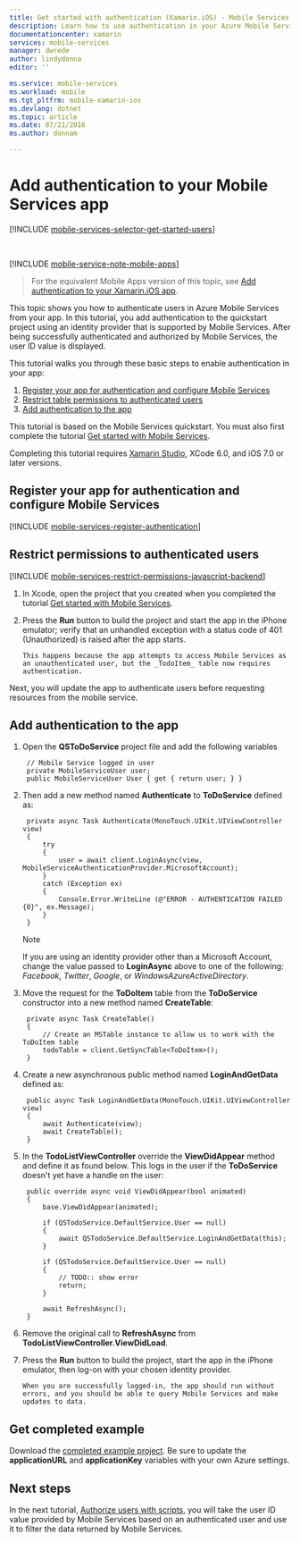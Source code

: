 ```yaml
---
title: Get started with authentication (Xamarin.iOS) - Mobile Services
description: Learn how to use authentication in your Azure Mobile Services app for Xamarin.iOS.
documentationcenter: xamarin
services: mobile-services
manager: dwrede
author: lindydonna
editor: ''

ms.service: mobile-services
ms.workload: mobile
ms.tgt_pltfrm: mobile-xamarin-ios
ms.devlang: dotnet
ms.topic: article
ms.date: 07/21/2016
ms.author: donnam

---
```

# Add authentication to your Mobile Services app
[!INCLUDE [mobile-services-selector-get-started-users](../../includes/mobile-services-selector-get-started-users.md)]

&nbsp;

[!INCLUDE [mobile-service-note-mobile-apps](../../includes/mobile-services-note-mobile-apps.md)]

> For the equivalent Mobile Apps version of this topic, see [Add authentication to your Xamarin.iOS app](../app-service-mobile/app-service-mobile-xamarin-ios-get-started-users.md).
> 
> 

This topic shows you how to authenticate users in Azure Mobile Services from your app.  In this tutorial, you add authentication to the quickstart project using an identity provider that is supported by Mobile Services. After being successfully authenticated and authorized by Mobile Services, the user ID value is displayed.

This tutorial walks you through these basic steps to enable authentication in your app:

1. [Register your app for authentication and configure Mobile Services](#register)
2. [Restrict table permissions to authenticated users](#permissions)
3. [Add authentication to the app](#add-authentication)

This tutorial is based on the Mobile Services quickstart. You must also first complete the tutorial [Get started with Mobile Services](/develop/mobile/tutorials/get-started-xamarin-ios).

Completing this tutorial requires [Xamarin Studio](http://xamarin.com/download), XCode 6.0, and iOS 7.0 or later versions.

## <a name="register"></a>Register your app for authentication and configure Mobile Services
[!INCLUDE [mobile-services-register-authentication](../../includes/mobile-services-register-authentication.md)]

## <a name="permissions"></a>Restrict permissions to authenticated users
[!INCLUDE [mobile-services-restrict-permissions-javascript-backend](../../includes/mobile-services-restrict-permissions-javascript-backend.md)]

1. In Xcode, open the project that you created when you completed the tutorial [Get started with Mobile Services](/develop/mobile/tutorials/get-started-xamarin-ios).
2. Press the **Run** button to build the project and start the app in the iPhone emulator; verify that an unhandled exception with a status code of 401 (Unauthorized) is raised after the app starts.
   
       This happens because the app attempts to access Mobile Services as an unauthenticated user, but the _TodoItem_ table now requires authentication.

Next, you will update the app to authenticate users before requesting resources from the mobile service.

## <a name="add-authentication"></a>Add authentication to the app
1. Open the **QSToDoService** project file and add the following variables
   
        // Mobile Service logged in user
        private MobileServiceUser user;
        public MobileServiceUser User { get { return user; } }
2. Then add a new method named **Authenticate** to **ToDoService** defined as:
   
        private async Task Authenticate(MonoTouch.UIKit.UIViewController view)
        {
            try
            {
                user = await client.LoginAsync(view, MobileServiceAuthenticationProvider.MicrosoftAccount);
            }
            catch (Exception ex)
            {
                Console.Error.WriteLine (@"ERROR - AUTHENTICATION FAILED {0}", ex.Message);
            }
        }
   
   > [!NOTE]
   > If you are using an identity provider other than a Microsoft Account, change the value passed to **LoginAsync** above to one of the following: _Facebook_, _Twitter_, _Google_, or _WindowsAzureActiveDirectory_.
   > 
3. Move the request for the **ToDoItem** table from the **ToDoService** constructor into a new method named **CreateTable**:
   
        private async Task CreateTable()
        {
            // Create an MSTable instance to allow us to work with the ToDoItem table
            todoTable = client.GetSyncTable<ToDoItem>();
        }
4. Create a new asynchronous public method named **LoginAndGetData** defined as:
   
        public async Task LoginAndGetData(MonoTouch.UIKit.UIViewController view)
        {
            await Authenticate(view);
            await CreateTable();
        }
5. In the **TodoListViewController** override the **ViewDidAppear** method and define it as found below. This logs in the user if the **ToDoService** doesn't yet have a handle on the user:
   
        public override async void ViewDidAppear(bool animated)
        {
            base.ViewDidAppear(animated);
   
            if (QSTodoService.DefaultService.User == null)
            {
                await QSTodoService.DefaultService.LoginAndGetData(this);
            }
   
            if (QSTodoService.DefaultService.User == null)
            {
                // TODO:: show error
                return;
            }

            await RefreshAsync();
        }
1. Remove the original call to **RefreshAsync** from **TodoListViewController.ViewDidLoad**.
2. Press the **Run** button to build the project, start the app in the iPhone emulator, then log-on with your chosen identity provider.
   
       When you are successfully logged-in, the app should run without errors, and you should be able to query Mobile Services and make updates to data.

## Get completed example
Download the [completed example project](http://go.microsoft.com/fwlink/p/?LinkId=331328). Be sure to update the **applicationURL** and **applicationKey** variables with your own Azure settings.

## <a name="next-steps"></a>Next steps
In the next tutorial, [Authorize users with scripts](/develop/mobile/tutorials/authorize-users-in-scripts-xamarin-ios), you will take the user ID value provided by Mobile Services based on an authenticated user and use it to filter the data returned by Mobile Services.

<!-- Anchors. -->
[Register your app for authentication and configure Mobile Services]: #register
[Restrict table permissions to authenticated users]: #permissions
[Add authentication to the app]: #add-authentication
[Next Steps]:#next-steps

<!-- Images. -->
[4]: ./media/partner-xamarin-mobile-services-ios-get-started-users/mobile-services-selection.png
[5]: ./media/partner-xamarin-mobile-services-ios-get-started-users/mobile-service-uri.png
[13]: ./media/partner-xamarin-mobile-services-ios-get-started-users/mobile-identity-tab.png
[14]: ./media/partner-xamarin-mobile-services-ios-get-started-users/mobile-portal-data-tables.png
[15]: ./media/partner-xamarin-mobile-services-ios-get-started-users/mobile-portal-change-table-perms.png

<!-- URLs. TODO:: update completed example project link with project download -->
[Submit an app page]: http://go.microsoft.com/fwlink/p/?LinkID=266582
[My Applications]: http://go.microsoft.com/fwlink/p/?LinkId=262039
[Live SDK for Windows]: http://go.microsoft.com/fwlink/p/?LinkId=262253

[Get started with Mobile Services]: /develop/mobile/tutorials/get-started-xamarin-ios
[Get started with data]: /develop/mobile/tutorials/get-started-with-data-xamarin-ios
[Get started with authentication]: /develop/mobile/tutorials/get-started-with-users-xamarin-ios
[Get started with push notifications]: /develop/mobile/tutorials/-get-started-with-push-xamarin-ios
[Authorize users with scripts]: /develop/mobile/tutorials/authorize-users-in-scripts-xamarin-ios
[completed example project]: http://go.microsoft.com/fwlink/p/?LinkId=331328
[Xamarin Studio]: http://xamarin.com/download
